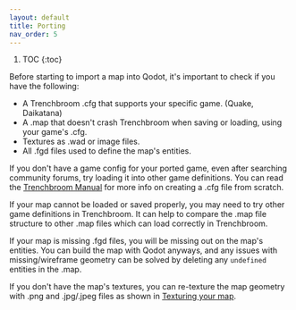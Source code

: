 ```yaml
---
layout: default
title: Porting
nav_order: 5
---
```


1. TOC
{:toc}


Before starting to import a map into Qodot, it's important to check if you have the following:  
- A Trenchbroom .cfg that supports your specific game. (Quake, Daikatana)  
- A .map that doesn't crash Trenchbroom when saving or loading, using your game's .cfg.  
- Textures as .wad or image files.  
- All .fgd files used to define the map's entities.  

If you don't have a game config for your ported game, even after searching community forums, try loading it into other game definitions. You can read the [Trenchbroom Manual](https://trenchbroom.github.io/manual/latest/#game_configuration_file_syntax) for more info on creating a .cfg file from scratch.

If your map cannot be loaded or saved properly, you may need to try other game definitions in Trenchbroom. It can help to compare the .map file structure to other .map files which can load correctly in Trenchbroom.

If your map is missing .fgd files, you will be missing out on the map's entities. You can build the map with Qodot anyways, and any issues with missing/wireframe geometry can be solved by deleting any `undefined` entities in the .map.

If you don't have the map's textures, you can re-texture the map geometry with .png and .jpg/.jpeg files as shown in [Texturing your map](#texturing-your-map).
